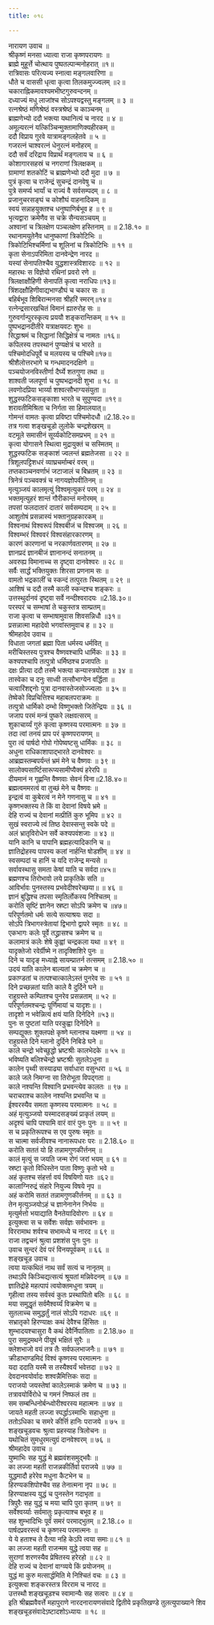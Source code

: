 ```yaml
---
title: ०१८

---
```

नारायण उवाच ॥  
श्रीकृष्णं मनसा ध्यात्वा राजा कृष्णपरायणः ॥  
ब्राह्मे मुहूर्त्ते चोत्थाय पुष्पतल्पान्मनोहरात् ॥१॥  
रात्रिवासः परित्यज्य स्नात्वा मङ्गलवारिणा ॥  
धौते च वाससी धृत्वा कृत्वा तिलकमुज्ज्वलम् ॥२॥  
चकाराह्निकमावश्यमभीष्टगुरुवन्दनम् ॥  
दध्याज्यं मधु लाजांश्च सोऽपश्यद्वस्तु मङ्गलम् ॥ ३ ॥  
रत्नश्रेष्ठं मणिश्रेष्ठं वस्त्रश्रेष्ठं च काञ्चनम् ॥  
ब्राह्मणेभ्यो ददौ भक्त्या यथानित्यं च नारद ॥ ४ ॥  
अमूल्यरत्नं यत्किञ्चिन्मुक्तामाणिक्यहीरकम् ॥  
ददौ विप्राय गुरवे यात्रामङ्गलहेतवे ॥ ५ ॥  
गजरत्नं चाश्वरत्नं धेनुरत्नं मनोहरम् ॥  
ददौ सर्वं दरिद्राय विप्रार्थं मङ्गलाय च ॥ ६ ॥  
कोशागारसहस्रं च नगराणां त्रिलक्षकम् ॥  
ग्रामाणां शतकोटिं च ब्राह्मणेभ्यो ददौ मुदा ॥ ७ ॥  
पुत्रं कृत्वा च राजेन्द्रं सुचन्द्रं दानवेषु च ॥  
पुत्रे समर्प्य भार्यां च राज्यं वै सर्वसम्पदम् ॥ ८ ॥  
प्रजानुचरसङ्घं च कोशौघं वाहनादिकम् ॥  
स्वयं सन्नाहयुक्तश्च धनुष्पाणिर्बभूव ह ॥ ९ ॥  
भृत्यद्वारा क्रमेणैव स चक्रे सैन्यसञ्चयम् ॥  
अश्वानां च त्रिलक्षेण पञ्चलक्षेण हस्तिनाम् ॥ ॥ 2.18.१० ॥  
रथानामयुतेनैव धानुष्काणां त्रिकोटिभिः ॥  
त्रिकोटिभिश्चर्मिणां च शूलिनां च त्रिकोटिभिः ॥ ११ ॥  
कृता सेनाऽपरिमिता दानवेन्द्रेण नारद ॥  
यस्यां सेनापतिश्चैव युद्धशास्त्रविशारदः ॥ १२ ॥  
महारथः स विज्ञेयो रथिनां प्रवरो रणे ॥  
त्रिलक्षाक्षौहिणी सेनापतिं कृत्वा नराधिपः॥१३॥  
त्रिंशदक्षौहिणीवाद्यभाण्डौघं च चकार सः ॥  
बहिर्बभूव शिबिरान्मनसा श्रीहरिं स्मरन्॥१४॥  
रत्नेन्द्रसारखचितं विमानं ह्यारुरोह सः ॥  
गुरुवर्गान्पुरस्कृत्य प्रययौ शङ्करान्तिकम् ॥ १५ ॥  
पुष्पभद्रानदीतीरे यत्राक्षयवटः शुभः ॥  
सिद्धाश्रमं च सिद्धानां सिद्धिक्षेत्रं च नामतः ॥१६॥  
कपिलस्य तपस्थानं पुण्यक्षेत्रं च भारते ॥  
पश्चिमोदधिपूर्वे च मलयस्य च पश्चिमे॥१७॥  
श्रीशैलोत्तरभागे च गन्धमादनदक्षिणे ॥  
पञ्चयोजनविस्तीर्णा दैर्घ्ये शतगुणा तथा ॥  
शाश्वती जलपूर्णा च पुष्पभद्रानदी शुभा ॥ १८ ॥  
लवणोदप्रिया भार्य्या शश्वत्सौभाग्यसंयुता ॥  
शुद्धस्फटिकसङ्काशा भारते च सुपुण्यदा ॥१९॥  
शरावतीमिश्रिता च निर्गता सा हिमालयात्॥  
गोमन्तं वामतः कृत्वा प्रविष्टा पश्चिमोदधौ ॥2.18.२०॥  
तत्र गत्वा शङ्खचूडो लुलोके चन्द्रशेखरम् ॥  
वटमूले समासीनं सूर्य्यकोटिसमप्रभम् ॥ २१ ॥  
कृत्वा योगासने स्थित्वा मुद्रायुक्तं च सस्मितम् ॥  
शुद्धस्फटिक सङ्काशं ज्वलन्तं ब्रह्मतेजसा ॥ २२ ॥  
त्रिशूलपट्टिशधरं व्याघ्रचर्माम्बरं वरम् ॥  
तप्तकाञ्चनवर्णाभं जटाजालं च बिभ्रतम् ॥ २३ ॥  
त्रिनेत्रं पञ्चवक्त्रं च नागयज्ञोपवीतिनम् ॥  
मृत्युञ्जयं कालमृत्युं विश्वमृत्युकरं परम् ॥ २४ ॥  
भक्तमृत्युहरं शान्तं गौरीकान्तं मनोरमम् ॥  
तपसां फलदातारं दातारं सर्वसम्पदाम् ॥ २५ ॥  
आशुतोषं प्रसन्नास्यं भक्तानुग्रहकारकम् ॥  
विश्वनाथं विश्वरूपं विश्वबीजं च विश्वजम् ॥ २६ ॥  
विश्वम्भरं विश्ववरं विश्वसंहारकारणम् ॥  
कारणं कारणानां च नरकार्णवतारणम् ॥ २७ ॥  
ज्ञानप्रदं ज्ञानबीजं ज्ञानानन्दं सनातनम् ॥  
अवरुह्य विमानाच्च स दृष्ट्वा दानवेश्वरः ॥ २८ ॥  
सर्वैः सार्द्धं भक्तियुक्तः शिरसा प्रणनाम सः ॥  
वामतो भद्रकालीं च स्कन्दं तत्पुरतः स्थितम् ॥ २९ ॥  
आशिषं च ददौ तस्मै काली स्कन्दश्च शङ्करः ॥  
उत्तस्थुर्दानवं दृष्ट्वा सर्वे नन्दीश्वरादयः ॥2.18.३०॥  
परस्परं च सम्भाषां ते चकुस्तत्र साम्प्रतम्॥  
राजा कृत्वा च सम्भाषामुवास शिवसन्निधौ ॥३१॥  
प्रसन्नात्मा महादेवो भगवांस्तमुवाच ह ॥ ३२ ॥  
श्रीमहादेव उवाच ॥  
विधाता जगतां ब्रह्मा पिता धर्मस्य धर्मवित् ॥  
मरीचिस्तस्य पुत्रश्च वैष्णवश्चापि धार्मिकः ॥ ३३ ॥  
कश्यपश्चापि तत्पुत्रो धर्मिष्ठश्च प्रजापतिः ॥  
दक्षः प्रीत्या ददौ तस्मै भक्त्या कन्यास्त्रयोदश ॥ ३४ ॥  
तास्वेका च दनुः साध्वी तत्सौभाग्येन वर्द्धिता ॥  
चत्वारिंशद्दनोः पुत्रा दानवास्तेजसोज्ज्वलाः ॥ ३५ ॥  
तेष्वेको विप्रचित्तिश्च महाबलपराक्रमः ॥  
तत्पुत्रो धार्मिको दम्भो विष्णुभक्तो जितेन्द्रियः ॥ ३६ ॥  
जजाप परमं मन्त्रं पुष्करे लक्षवत्सरम् ॥  
शुकाचार्य्यं गुरुं कृत्वा कृष्णस्य परमात्मनः ॥ ३७ ॥  
तदा त्वां तनयं प्राप परं कृष्णपरायणम् ॥  
पुरा त्वं पार्षदो गोपो गोपेष्वष्टसु धार्मिकः ॥ ३८ ॥  
अधुना राधिकाशापाद्भारते दानवेश्वरः ॥  
आब्रह्मस्तम्बपर्यन्तं भ्रमं मेने च वैष्णवः ॥ ३९ ॥  
सालोक्यसार्ष्टिसारूप्यसामीप्यैक्यं हरेरपि ॥  
दीयमानं न गृह्णन्ति वैष्णवाः सेवनं विना॥2.18.४०॥  
ब्रह्मत्वममरत्वं वा तुच्छं मेने च वैष्णवः ॥  
इन्द्रत्वं वा कुबेरत्वं न मेने गणनासु च ॥ ४१ ॥  
कृष्णभक्तस्य ते किं वा देवानां विषये भ्रमे ॥  
देहि राज्यं च देवानां मत्प्रीतिं कुरु भूमिप ॥ ४२ ॥  
सुखं स्वराज्ये त्वं तिष्ठ देवास्सन्तु स्वके पदे ॥  
अलं भ्रातृविरोधेन सर्वे कश्यपवंशजाः ॥ ४३ ॥  
यानि कानि च पापानि ब्रह्महत्यादिकानि च ॥  
ज्ञातिद्रोहस्य पापस्य कलां नार्हन्ति षोडशीम् ॥ ४४ ॥  
स्वसम्पदां च हानिं च यदि राजेन्द्र मन्यसे ॥  
सर्वावस्थासु समता केषां याति च सर्वदा॥४५॥  
ब्रह्मणश्च तिरोभावो लये प्राकृतिके सति ॥  
आविर्भावः पुनस्तस्य प्रभवेदीश्वरेच्छया॥ ॥ ४६ ॥  
ज्ञानं बुद्धिश्च तपसा स्मृतिर्लोकस्य निश्चितम् ॥  
करोति सृष्टिं ज्ञानेन स्रष्टा सोऽपि क्रमेण च ॥४७॥  
परिपूर्णतमो धर्मः सत्ये सत्याश्रयः सदा ॥  
सोऽपि त्रिभागस्त्रेतायां द्विभागो द्वापरे स्मृतः ॥ ४८ ॥  
एकभागः कलेः पूर्वे तद्ध्रासश्च क्रमेण च ॥  
कलामात्रं कलेः शेषे कुह्वां चन्द्रकला यथा ॥ ४९ ॥  
यादृक्तेजो रवेर्ग्रीष्मे न तादृक्शिशिरे पुनः ॥  
दिने च यादृङ् मध्याह्ने सायम्प्रातर्न तत्समम् ॥ 2.18.५० ॥  
उदयं याति कालेन बाल्यतां च क्रमेण च ॥  
प्रकाण्डतां च तत्पश्चात्कालेऽस्तं पुनरेव सः ॥ ५१ ॥  
दिने प्रच्छन्नतां याति काले वै दुर्दिने घने ॥  
राहुग्रस्ते कम्पितश्च पुनरेव प्रसन्नताम् ॥ ५२ ॥  
परिपूर्णतमश्चन्द्रः पूर्णिमायां च यादृशः॥ ।  
तादृशो न भवेन्नित्यं क्षयं याति दिनेदिने ॥५३॥  
पुनः स पुष्टतां याति परकुह्वा दिनेदिने ॥  
सम्पद्युक्तः शुक्लपक्षे कृष्णे म्लानश्च यक्ष्मणा ॥ ५४ ॥  
राहुग्रस्ते दिने म्लानो दुर्दिने निबिडे घने ॥  
काले चन्द्रो भवेच्छुद्धो भ्रष्टश्रीः कालभेदके ॥ ५५ ॥  
भविष्यति बलिश्चेन्द्रो भ्रष्टश्रीः सुतलेऽधुना ॥  
कालेन पृथ्वी सस्याढ्या सर्वाधारा वसुन्धरा ॥ ५६ ॥  
काले जले निमग्ना सा तिरोभूता विपद्गता ॥  
काले नश्यन्ति विश्वानि प्रभवन्त्येव कालतः ॥ ९७ ॥  
चराचराश्च कालेन नश्यन्ति प्रभवन्ति च ॥  
ईश्वरस्यैव समता कृष्णस्य परमात्मनः ॥ ५८ ॥  
अहं मृत्युञ्जयो यस्मादसङ्ख्यं प्राकृतं लयम् ॥  
अदृश्यं चापि पश्यामि वारं वारं पुनः पुनः ॥ ॥ ५९ ॥  
स च प्रकृतिरूपश्च स एव पुरुषः स्मृतः ॥  
स चात्मा सर्वजीवश्च नानारूपधरः परः ॥ 2.18.६० ॥  
करोति सततं यो हि तन्नामगुणकीर्त्तनम् ॥  
कालं मृत्युं स जयति जन्म रोगं जरां भयम् ॥ ६१ ॥  
स्रष्टा कृतो विधिस्तेन पाता विष्णुः कृतो भवे ॥  
अहं कृतश्च संहर्त्ता वयं विषयिणो यतः ॥६२॥  
कालाग्निरुद्रं संहारे नियुज्य विषये नृप ॥  
अहं करोमि सततं तन्नामगुणकीर्त्तनम् ॥ ॥ ६३ ॥  
तेन मृत्युञ्जयोऽहं च ज्ञानेनानेन निर्भयः ॥  
मृत्युर्मत्तो भयाद्याति वैनतेयादिवोरगः ॥ ६४ ॥  
इत्युक्त्वा स च सर्वेशः सर्वज्ञः सर्वभावनः ॥  
विररामाथ शर्वश्च सभामध्ये च नारद ॥ ६९ ॥  
राजा तद्वचनं श्रुत्वा प्रशशंस पुनः पुनः ॥  
उवाच सुन्दरं देवं परं विनयपूर्वकम् ॥ ६६ ॥  
शङ्खचूड उवाच ॥  
त्वया यत्कथितं नाथ सर्वं सत्यं च नानृतम् ॥  
तथाऽपि किञ्चिद्यत्सत्यं श्रूयतां मन्निवेदनम् ॥ ६७ ॥  
ज्ञातिद्रोहे महत्पापं त्वयोक्तमधुना त्रयम् ॥  
गृहीत्वा तस्य सर्वस्वं कुतः प्रस्थापितो बलिः ॥ ६८ ॥  
मया समुद्धृतं सर्वमैश्वर्य्यं विक्रमेण च ॥  
सुतलाच्च समुद्धर्तुं नालं सोऽपि गदाधरः ॥६९ ॥  
सभ्रातृको हिरण्याक्षः कथं देवैश्च हिंसितः ॥  
शुम्भादयश्चासुरा वै कथं देवैर्निपातिताः ॥ 2.18.७० ॥  
पुरा समुद्रमथने पीयूषं भक्षितं सुरैः ॥  
क्लेशभाजो वयं तत्र तैः सर्वफलभाजनैः॥ ॥ ७१ ॥  
क्रीडाभाण्डमिदं विश्वं कृष्णस्य परमात्मनः ॥  
यदा ददाति यस्मै स तस्यैश्वर्यं भवेत्तदा ॥ ७२ ॥  
देवदानवयोर्वादः शश्वन्नैमित्तिकः सदा ॥  
पराजयो जयस्तेषां कालेऽस्माकं क्रमेण च ॥ ७३ ॥  
तत्रावयोर्विरोधे च गमनं निष्फलं तव ॥  
सम सम्बन्धिनोर्बन्ध्वोरीश्वरस्य महात्मनः ॥ ७४ ॥  
जायते महती लज्जा स्पर्द्धाऽस्माभिः सहाधुना ॥  
ततोऽधिका च समरे कीर्त्ति हानिः पराजये ॥ ७५ ॥  
शङ्खचूडवचः श्रुत्वा प्रहस्याह त्रिलोचनः ॥  
यथोचितं सुमधुरमत्युग्रं दानवेश्वरम् ॥ ७६ ॥  
श्रीमहादेव उवाच ॥  
युष्माभिः सह युद्धं मे ब्रह्मवंशसमुद्भवैः ॥  
का लज्जा महती राजन्नकीर्तिर्वा पराजये ॥ ७७ ॥  
युद्धमादौ हरेरेव मधुना कैटभेन च ॥  
हिरण्यकशिपोश्चैव सह तेनात्मना नृप ॥ ७८ ॥  
हिरण्याक्षस्य युद्धं च पुनस्तेन गदाभृता ॥  
त्रिपुरैः सह युद्धं च मया चापि पुरा कृतम् ॥ ७९ ॥  
सर्वेश्वर्य्याः सर्वमातुः प्रकृत्याश्च बभूव ह ॥  
सह शुम्भादिभिः पूर्वं समरं परमाद्भुतम् ॥ 2.18.८० ॥  
पार्षदप्रवरस्त्वं च कृष्णस्य परमात्मनः ॥  
ये ये हताश्च ते दैत्या नहि केऽपि त्वया समाः॥ ८१ ॥  
का लज्जा महती राजन्मम युद्धे त्वया सह ॥  
सुराणां शरणस्यैव प्रेषितस्य हरेरहो ॥ ८२ ॥  
देहि राज्यं च देवानां वाग्व्यये किं प्रयोजनम् ॥  
युद्धं मा कुरु मत्सार्द्धमिति मे निश्चितं वचः ॥ ८३ ॥  
इत्युक्त्वा शङ्करस्तत्र विरराम च नारद ॥  
उत्तस्थौ शङ्खचूडश्च स्वामान्यैः सह सत्वरः ॥ ८४ ॥  
इति श्रीब्रह्मवैवर्त्ते महापुराणे नारदनारायणसंवादे द्वितीये प्रकृतिखण्डे तुलत्युपाख्याने शिव शङ्खचूडसंवादेऽष्टादशोऽध्यायः ॥ १८ ॥